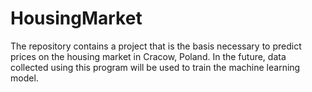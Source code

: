 # HousingMarket
The repository contains a project that is the basis necessary to predict prices on the housing market in Cracow, Poland. In the future, data collected using this program will be used to train the machine learning model.
